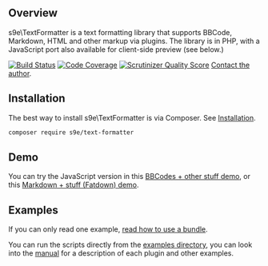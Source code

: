 ## Overview

s9e\\TextFormatter is a text formatting library that supports BBCode, Markdown, HTML and other markup via plugins. The library is in PHP, with a JavaScript port also available for client-side preview (see below.)

[![Build Status](https://api.travis-ci.org/s9e/TextFormatter.svg?branch=master)](https://travis-ci.org/s9e/TextFormatter)
[![Code Coverage](https://scrutinizer-ci.com/g/s9e/TextFormatter/badges/coverage.png?b=master)](https://scrutinizer-ci.com/g/s9e/TextFormatter/?branch=master)
[![Scrutinizer Quality Score](https://scrutinizer-ci.com/g/s9e/TextFormatter/badges/quality-score.png?s=3942dab3c410fb9ce02001e7446d1083fa91172c)](https://scrutinizer-ci.com/g/s9e/TextFormatter/)
<a href="&#109;&#97;&#105;&#108;&#116;&#111;&#58;&#115;&#57;&#101;&#46;&#100;&#101;&#x76;+github&#64;&#103;&#109;&#97;&#105;&#108;&#46;&#99;&#111;&#109;">Contact the author</a>.

## Installation

The best way to install s9e\\TextFormatter is via Composer. See [Installation](http://s9etextformatter.readthedocs.io/Getting_started/Installation/).

```bash
composer require s9e/text-formatter
```

## Demo

You can try the JavaScript version in this [BBCodes + other stuff demo](http://s9e.github.io/TextFormatter/demo.html), or this [Markdown + stuff (Fatdown) demo](http://s9e.github.io/TextFormatter/fatdown.html).

## Examples

If you can only read one example, [read how to use a bundle](http://s9etextformatter.readthedocs.io/Getting_started/Using_predefined_bundles/).

You can run the scripts directly from the [examples directory](https://github.com/s9e/TextFormatter/blob/master/docs/examples), you can look into the [manual](http://s9etextformatter.readthedocs.io/) for a description of each plugin and other examples.
